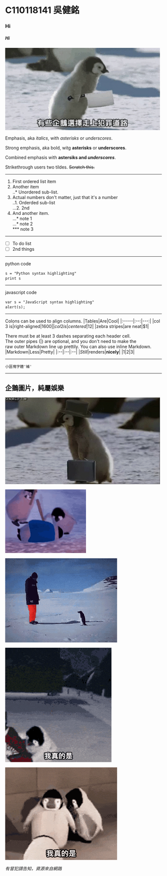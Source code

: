 # C110118141 吳健銘
### Hi
##### Hi
![TEST](img/P.gif "有些企鵝...")

  
Emphasis, aka *italics*, with *asterisks* or *underscores*.

Strong emphasis, aka bold, witg **asterisks** or **underscores**.

Combined emphasis with **astersiks and *underscores***.

Strikethrough users two tildes. ~~Scratch this.~~

---
1. First ordered list item
2. Another item<br>
    ..* Unordered sub-list.
3. Actual numbers don't matter, just that it's a number<br>
    ..1. Orderded sub-list<br>
    ...2. 2nd<br>
4. And another item.<br>
    ...* note 1<br>
    ...* note 2<br>
    *** note 3<br>

---

- [ ] To do list
- [ ] 2nd things

---
python code
```python=
s = "Python syntax highlighting"
print s
```
---
javascript code
```javascript=
var s = "JavaScript syntax highlighting"
alert(s);
```
---
Colons can be used to align columns.
|Tables|Are|Cool|
|:-----|:--:|---:|
|col 3 is|right-aligned|$1600|
|col 2 is|centered|$12|
|zebra stripes|are neat|$1|

There must be at least 3 dashes separating each header cell.<br>
The outer pipes (|) are optional, and you don't need to make the<br>
raw outer Markdown line up prettily. You can also use inline Markdown.
|Markdown|Less|Pretty|
|:--|:--|:--|
|*Still*|renders|**nicely**|
|1|2|3|

---

`小區塊字體'補'`

---
## 企鵝圖片，純屬娛樂

![TEST2](img/O.gif "殺手企鵝")

![TEST3](img/1.gif "純屬娛樂")

![TEST4](img/2.gif "純屬娛樂")

![TEST5](img/3.gif "純屬娛樂")

![TEST6](img/4.gif "純屬娛樂")

*有冒犯請告知，資源來自網路*
